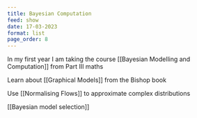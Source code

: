 ```yaml
---
title: Bayesian Computation
feed: show
date: 17-03-2023
format: list
page_order: 8
---
```



In my first year I am taking the course [[Bayesian Modelling and Computation]] from Part III maths

Learn about [[Graphical Models]] from the Bishop book

Use [[Normalising Flows]] to approximate complex distributions

[[Bayesian model selection]]

